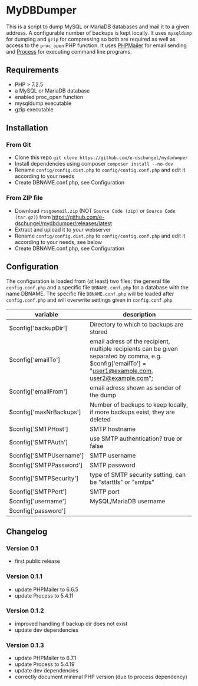 # MyDBDumper
This is a script to dump MySQL or MariaDB databases and mail it to a given address.
A configurable number of backups is kept locally.
It uses `mysqldump` for dumping and `gzip` for compressing so both are required as well as access to the `proc_open` PHP function.
It uses [PHPMailer](https://github.com/PHPMailer/PHPMailer) for email sending and [Process](https://github.com/symfony/process) for executing command line programs.

## Requirements
* PHP > 7.2.5
* a MySQL or MariaDB database
* enabled proc_open function
* mysqldump executable
* gzip executable

## Installation
### From Git
* Clone this repo `git clone https://github.com/e-dschungel/mydbdumper`
* Install dependencies using composer `composer install --no-dev`
* Rename `config/config.dist.php` to `config/config.conf.php` and edit it according to your needs
* Create DBNAME.conf.php, see Configuration

### From ZIP file
* Download `rssgoemail.zip` (NOT `Source Code (zip)` or `Source Code (tar.gz)`)  from https://github.com/e-dschungel/mydbdumper/releases/latest
* Extract and upload it to your webserver
* Rename `config/config.dist.php` to `config/config.conf.php` and edit it according to your needs, see below
* Create DBNAME.conf.php, see Configuration

## Configuration
The configuration is loaded from (at least) two files: the general file `config.conf.php` and a specific file `DBNAME.conf.php` for a database with the name DBNAME.
The specific file `DBNAME.conf.php` will be loaded after `config.conf.php` and will overwrite settings given in `config.conf.php`.

|variable|description|
|---|---|
|$config['backupDir']| Directory to which to backups are stored|
|$config['emailTo']| email adress of the recipient, multiple recipients can be given separated by comma, e.g. $config['emailTo'] = "user1@example.com, user2@example.com";|
|$config['emailFrom']| email adress shown as sender of the dump|
|$config['maxNrBackups']| Number of backups to keep locally, if more backups exist, they are deleted|
|$config['SMTPHost']| SMTP hostname|
|$config['SMTPAuth']| use SMTP authentication? true or false|
|$config['SMTPUsername']| SMTP username|
|$config['SMTPPassword']| SMTP password|
|$config['SMTPSecurity']| type of SMTP security setting, can be "starttls" or "smtps"|
|$config['SMTPPort']| SMTP port|
|$config['username']| MySQL/MariaDB username|
|$config['password']|| MySQL/MariaDB password|

## Changelog
### Version 0.1
* first public release

### Version 0.1.1
* update PHPMailer to 6.6.5
* update Process to 5.4.11

### Version 0.1.2
* improved handling if backup dir does not exist
* update dev dependencies

### Version 0.1.3
* update PHPMailer to 6.7.1
* update Process to 5.4.19
* update dev dependencies
* correctly document minimal PHP version (due to process dependency)
